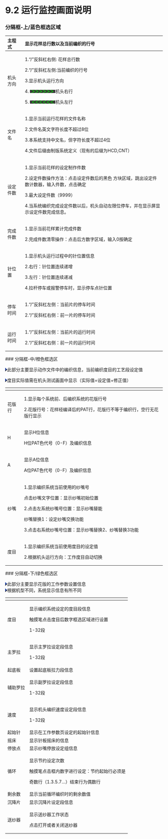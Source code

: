 # 9.2 运行监控画面说明

### 分隔框-上/蓝色框选区域

<table>
  <thead>
    <tr>
      <th style="text-align:left">&#x4E3B;&#x7A0B;&#x5F0F;</th>
      <th style="text-align:left">&#x663E;&#x793A;&#x82B1;&#x6837;&#x603B;&#x884C;&#x6570;&#x4EE5;&#x53CA;&#x5F53;&#x524D;&#x7F16;&#x7EC7;&#x7684;&#x884C;&#x53F7;</th>
    </tr>
  </thead>
  <tbody>
    <tr>
      <td style="text-align:left">&#x673A;&#x5934;&#x65B9;&#x5411;</td>
      <td style="text-align:left">
        <p>1.&#x201C;/&#x201D;&#x53CD;&#x659C;&#x6760;&#x53F3;&#x4FA7;: &#x82B1;&#x6837;&#x603B;&#x884C;&#x6570;</p>
        <p>2.&#x201C;/&#x201D;&#x53CD;&#x659C;&#x6760;&#x5DE6;&#x4FA7;:&#x5F53;&#x524D;&#x7F16;&#x7EC7;&#x7684;&#x884C;&#x53F7;</p>
        <p>3.&#x663E;&#x793A;&#x673A;&#x5934;&#x8FD0;&#x884C;&#x65B9;&#x5411;</p>
        <p>4.
          <img src="../.gitbook/assets/ji-tou-you-hang.png" alt/>&#x673A;&#x5934;&#x53F3;&#x884C;</p>
        <p>5.
          <img src="../.gitbook/assets/ji-tou-zuo-hang.png" alt/>&#x673A;&#x5934;&#x5DE6;&#x884C;</p>
      </td>
    </tr>
    <tr>
      <td style="text-align:left">&#x6587;&#x4EF6;&#x540D;</td>
      <td style="text-align:left">
        <p>1.&#x663E;&#x793A;&#x5F53;&#x524D;&#x8FD0;&#x884C;&#x82B1;&#x6837;&#x7684;&#x6587;&#x4EF6;&#x540D;&#x79F0;</p>
        <p>2.&#x6587;&#x4EF6;&#x540D;&#x82F1;&#x6587;&#x5B57;&#x7B26;&#x957F;&#x5EA6;&#x4E0D;&#x8D85;&#x8FC7;8&#x4F4D;</p>
        <p>3.&#x672C;&#x7CFB;&#x7EDF;&#x652F;&#x6301;&#x4E2D;&#x6587;&#x540D;&#xFF0C;&#x4F46;&#x5B57;&#x7B26;&#x957F;&#x5EA6;&#x4E0D;&#x8D85;&#x8FC7;4&#x4F4D;</p>
        <p>4.&#x6587;&#x4EF6;&#x540E;&#x7F00;&#x7531;&#x5236;&#x7248;&#x7CFB;&#x7EDF;&#x5B9A;&#x4E49;&#xFF08;&#x73B0;&#x6709;&#x7684;&#x540E;&#x7F00;&#x4E3A;HCD,CNT&#xFF09;</p>
      </td>
    </tr>
    <tr>
      <td style="text-align:left">&#x8BBE;&#x5B9A;&#x4EF6;&#x6570;</td>
      <td style="text-align:left">
        <p>1.&#x663E;&#x793A;&#x5F53;&#x524D;&#x82B1;&#x6837;&#x7684;&#x8BBE;&#x5B9A;&#x5236;&#x4F5C;&#x4EF6;&#x6570;</p>
        <p>2.&#x8BBE;&#x5B9A;&#x4EF6;&#x6570;&#x64CD;&#x4F5C;&#x65B9;&#x6CD5;&#xFF1A;&#x70B9;&#x51FB;&#x8BBE;&#x5B9A;&#x4EF6;&#x6570;&#x540E;&#x7684;&#x9ED1;&#x8272;
          &#x65B9;&#x5757;&#x533A;&#x57DF;&#xFF0C;&#x8DF3;&#x51FA;&#x8BBE;&#x5B9A;&#x4EF6;&#x6570;&#x8BA1;&#x6570;&#x5668;&#xFF0C;&#x8F93;&#x5165;&#x4EF6;&#x6570;&#xFF0C;&#x70B9;&#x51FB;&#x786E;&#x5B9A;</p>
        <p>3.&#x6700;&#x5927;&#x8BBE;&#x5B9A;&#x4EF6;&#x6570;&#xFF08;9999&#xFF09;</p>
        <p>4.&#x5F53;&#x7CFB;&#x7EDF;&#x7F16;&#x7EC7;&#x5B8C;&#x6210;&#x8BBE;&#x5B9A;&#x4EF6;&#x6570;&#x4EE5;&#x540E;&#xFF0C;&#x673A;&#x5934;&#x81EA;&#x52A8;&#x5DE6;&#x9650;&#x4F4D;&#x505C;&#x8F66;&#xFF0C;&#x5E76;&#x5728;&#x663E;&#x793A;&#x5C4F;&#x663E;&#x793A;&#x8BBE;&#x5B9A;&#x4EF6;&#x6570;&#x5B8C;&#x6210;&#x4FE1;&#x606F;&#x3002;</p>
      </td>
    </tr>
    <tr>
      <td style="text-align:left">&#x5B8C;&#x6210;&#x4EF6;&#x6570;</td>
      <td style="text-align:left">
        <p>1.&#x663E;&#x793A;&#x5F53;&#x524D;&#x82B1;&#x6837;&#x7D2F;&#x8BA1;&#x5B8C;&#x6210;&#x4EF6;&#x6570;</p>
        <p>2.&#x5B8C;&#x6210;&#x4EF6;&#x6570;&#x6E05;&#x96F6;&#x64CD;&#x4F5C;&#xFF1A;&#x70B9;&#x51FB;&#x540E;&#x65B9;&#x6570;&#x5B57;&#x533A;&#x57DF;&#xFF0C;&#x8F93;&#x5165;0&#x6309;&#x786E;&#x5B9A;</p>
      </td>
    </tr>
    <tr>
      <td style="text-align:left">&#x9488;&#x4F4D;&#x7F6E;</td>
      <td style="text-align:left">
        <p>1.&#x663E;&#x793A;&#x673A;&#x5934;&#x8FD0;&#x884C;&#x8FC7;&#x7A0B;&#x4E2D;&#x7684;&#x9488;&#x4F4D;&#x7F6E;&#x4FE1;&#x606F;</p>
        <p>2.&#x53F3;&#x884C;&#xFF1A;&#x9488;&#x4F4D;&#x7F6E;&#x8FDE;&#x7EED;&#x9012;&#x589E;</p>
        <p>3.&#x5DE6;&#x884C;&#xFF1A;&#x9488;&#x4F4D;&#x7F6E;&#x8FDE;&#x7EED;&#x9012;&#x51CF;</p>
        <p>4.&#x62C9;&#x6746;&#x505C;&#x8F66;&#x6216;&#x62A5;&#x8B66;&#x505C;&#x8F66;&#x65F6;&#xFF0C;&#x663E;&#x793A;&#x505C;&#x8F66;&#x70B9;&#x9488;&#x4F4D;&#x7F6E;</p>
      </td>
    </tr>
    <tr>
      <td style="text-align:left">&#x505C;&#x8F66;&#x65F6;&#x95F4;</td>
      <td style="text-align:left">
        <p>1.&#x201C;/&#x201D;&#x53CD;&#x659C;&#x6760;&#x5DE6;&#x4FA7;&#xFF1A;&#x5F53;&#x524D;&#x7247;&#x7684;&#x505C;&#x8F66;&#x65F6;&#x95F4;</p>
        <p>2.&#x201C;/&#x201D;&#x53CD;&#x659C;&#x6760;&#x53F3;&#x4FA7;&#xFF1A;&#x524D;&#x4E00;&#x7247;&#x7684;&#x505C;&#x8F66;&#x65F6;&#x95F4;</p>
      </td>
    </tr>
    <tr>
      <td style="text-align:left">&#x8FD0;&#x884C;&#x65F6;&#x95F4;</td>
      <td style="text-align:left">
        <p>1.&#x201C;/&#x201D;&#x53CD;&#x659C;&#x6760;&#x5DE6;&#x4FA7;&#xFF1A;&#x5F53;&#x524D;&#x7247;&#x7684;&#x8FD0;&#x884C;&#x65F6;&#x95F4;</p>
        <p>2.&#x201C;/&#x201D;&#x53CD;&#x659C;&#x6760;&#x53F3;&#x4FA7;&#xFF1A;&#x524D;&#x4E00;&#x7247;&#x7684;&#x8FD0;&#x884C;&#x65F6;&#x95F4;</p>
      </td>
    </tr>
  </tbody>
</table>### 分隔框-中/橙色框选区

 ![arrowrt](../.gitbook/assets/san-jiao-tu-pian.png)此部分主要显示动作文件中的编织信息，当前编织度目的工艺段设定值

 ![arrowrt](../.gitbook/assets/san-jiao-tu-pian%20%281%29.png)度目实际值需在机头测试画面中显示（实际值=设定值+修正值）

<table>
  <thead>
    <tr>
      <th style="text-align:left"></th>
      <th style="text-align:left"></th>
    </tr>
  </thead>
  <tbody>
    <tr>
      <td style="text-align:left">&#x82B1;&#x7248;&#x884C;</td>
      <td style="text-align:left">
        <p>1.&#x663E;&#x793A;&#x6BCF;&#x4E2A;&#x7CFB;&#x7EDF;&#x524D;&#x3001;&#x540E;&#x7F16;&#x7EC7;&#x7CFB;&#x7EDF;&#x7684;&#x82B1;&#x7248;&#x884C;&#x53F7;</p>
        <p>2.&#x82B1;&#x7248;&#x884C;&#x53F7;&#xFF1A;&#x82B1;&#x6837;&#x7ECF;&#x7F16;&#x8BD1;&#x540E;&#x7684;PAT&#x884C;&#xFF0C;&#x82B1;&#x7248;&#x884C;&#x4E0D;&#x7B49;&#x4E8E;&#x7F16;&#x7EC7;&#x884C;&#xFF0C;&#x7A7A;&#x884C;&#x65E0;&#x82B1;&#x7248;&#x884C;&#x663E;&#x793A;</p>
      </td>
    </tr>
    <tr>
      <td style="text-align:left">H</td>
      <td style="text-align:left">
        <p>&#x663E;&#x793A;H&#x4F4D;&#x4FE1;&#x606F;</p>
        <p>H&#x4F4D;PAT&#x8272;&#x4EE3;&#x53F7;&#xFF08;0-F&#xFF09;&#x53CA;&#x7F16;&#x7EC7;&#x4FE1;&#x606F;</p>
      </td>
    </tr>
    <tr>
      <td style="text-align:left">A</td>
      <td style="text-align:left">
        <p>&#x663E;&#x793A;A&#x4F4D;&#x4FE1;&#x606F;</p>
        <p>A&#x4F4D;PAT&#x8272;&#x4EE3;&#x53F7;&#xFF08;0-F&#xFF09;&#x53CA;&#x7F16;&#x7EC7;&#x4FE1;&#x606F;</p>
      </td>
    </tr>
    <tr>
      <td style="text-align:left">&#x7EB1;&#x5634;</td>
      <td style="text-align:left">
        <p>1.&#x663E;&#x793A;&#x7F16;&#x7EC7;&#x7CFB;&#x7EDF;&#x5F53;&#x524D;&#x4F7F;&#x7528;&#x7684;&#x7EB1;&#x5634;&#x53F7;</p>
        <p>&#x70B9;&#x51FB;&#x7EB1;&#x5634;&#x6587;&#x5B57;&#x4F4D;&#x7F6E;&#xFF1A;&#x663E;&#x793A;&#x7EB1;&#x5634;&#x521D;&#x59CB;&#x4F4D;&#x7F6E;</p>
        <p>2.&#x70B9;&#x51FB;&#x5DE6;&#x7CFB;&#x7EDF;&#x7EB1;&#x5634;&#x53F7;&#x4F4D;&#x7F6E;&#xFF1A;&#x663E;&#x793A;&#x7EB1;&#x5634;&#x66FF;&#x80FD;</p>
        <p>&#x7EB1;&#x5634;&#x66FF;&#x6362;1&#xFF1A;&#x8BBE;&#x5B9A;&#x7EB1;&#x5634;&#x4EA4;&#x6362;&#x529F;&#x80FD;</p>
        <p>3.&#x70B9;&#x51FB;&#x53F3;&#x7CFB;&#x7EDF;&#x7EB1;&#x5634;&#x53F7;&#x4F4D;&#x7F6E;&#xFF1A;&#x663E;&#x793A;&#x7EB1;&#x5634;&#x66FF;&#x6362;2&#x3001;&#x7EB1;&#x5634;&#x66FF;&#x6362;3&#x529F;&#x80FD;</p>
      </td>
    </tr>
    <tr>
      <td style="text-align:left">&#x5EA6;&#x76EE;</td>
      <td style="text-align:left">
        <p>1.&#x663E;&#x793A;&#x7F16;&#x7EC7;&#x7CFB;&#x7EDF;&#x5F53;&#x524D;&#x4F7F;&#x7528;&#x5EA6;&#x76EE;&#x7684;&#x8BBE;&#x5B9A;&#x503C;</p>
        <p>2.&#x6839;&#x636E;&#x673A;&#x5934;&#x8FD0;&#x884C;&#x65B9;&#x5411;&#xFF1A;&#x5DE5;&#x4F5C;&#x5EA6;&#x76EE;&#x81EA;&#x52A8;&#x5207;&#x6362;</p>
      </td>
    </tr>
  </tbody>
</table>### 分隔框-下/绿色框选区

![arrowrt](../.gitbook/assets/san-jiao-tu-pian%20%282%29.png)此部分主要显示花版的工作参数设置信息  
![arrowrt](../.gitbook/assets/san-jiao-tu-pian%20%283%29.png)根据机型不同，系统显示信息有所不同

<table>
  <thead>
    <tr>
      <th style="text-align:left"></th>
      <th style="text-align:left"></th>
    </tr>
  </thead>
  <tbody>
    <tr>
      <td style="text-align:left">&#x5EA6;&#x76EE;</td>
      <td style="text-align:left">
        <p>&#x663E;&#x793A;&#x7F16;&#x7EC7;&#x7CFB;&#x7EDF;&#x8BBE;&#x5B9A;&#x7684;&#x5EA6;&#x76EE;&#x6BB5;&#x4FE1;&#x606F;</p>
        <p>&#x89E6;&#x6478;&#x7B14;&#x70B9;&#x51FB;&#x5EA6;&#x76EE;&#x540E;&#x6570;&#x5B57;&#x6846;&#x9009;&#x533A;&#x57DF;&#x8FDB;&#x884C;&#x8BBE;&#x7F6E;</p>
        <p>1-32&#x6BB5;</p>
      </td>
    </tr>
    <tr>
      <td style="text-align:left">&#x4E3B;&#x7F57;&#x62C9;</td>
      <td style="text-align:left">
        <p>&#x663E;&#x793A;&#x4E3B;&#x7F57;&#x62C9;&#x8BBE;&#x5B9A;&#x6BB5;&#x4FE1;&#x606F;</p>
        <p>1-32&#x6BB5;</p>
      </td>
    </tr>
    <tr>
      <td style="text-align:left">&#x8D77;&#x5E95;&#x677F;</td>
      <td style="text-align:left">&#x8BBE;&#x7F6E;&#x8D77;&#x5E95;&#x677F;&#x62C9;&#x529B;&#x6BB5;&#x4FE1;&#x606F;</td>
    </tr>
    <tr>
      <td style="text-align:left">&#x8F85;&#x52A9;&#x7F57;&#x62C9;</td>
      <td style="text-align:left">
        <p>&#x663E;&#x793A;&#x526F;&#x7F57;&#x62C9;&#x8BBE;&#x5B9A;&#x6BB5;&#x4FE1;&#x606F;</p>
        <p>1-32&#x6BB5;</p>
      </td>
    </tr>
    <tr>
      <td style="text-align:left">&#x901F;&#x5EA6;</td>
      <td style="text-align:left">
        <p>&#x663E;&#x793A;&#x673A;&#x5934;&#x7F16;&#x7EC7;&#x901F;&#x5EA6;&#x8BBE;&#x5B9A;&#x6BB5;&#x4FE1;&#x606F;</p>
        <p>1-32&#x6BB5;</p>
      </td>
    </tr>
    <tr>
      <td style="text-align:left">&#x8D77;&#x59CB;&#x9488;</td>
      <td style="text-align:left">&#x663E;&#x793A;&#x5728;&#x5DE5;&#x4F5C;&#x53C2;&#x6570;&#x9875;&#x8BBE;&#x5B9A;&#x7684;&#x8D77;&#x59CB;&#x9488;&#x4FE1;&#x606F;</td>
    </tr>
    <tr>
      <td style="text-align:left">&#x6447;&#x5E8A;</td>
      <td style="text-align:left">&#x663E;&#x793A;&#x9488;&#x677F;&#x6447;&#x5E8A;&#x7684;&#x4FE1;&#x606F;</td>
    </tr>
    <tr>
      <td style="text-align:left">&#x505C;&#x653E;&#x70B9;</td>
      <td style="text-align:left">&#x663E;&#x793A;&#x7EB1;&#x5634;&#x505C;&#x653E;&#x8BBE;&#x5B9A;&#x7EC4;&#x4FE1;&#x606F;</td>
    </tr>
    <tr>
      <td style="text-align:left">&#x5FAA;&#x73AF;</td>
      <td style="text-align:left">
        <p>&#x663E;&#x793A;&#x8282;&#x7EA6;&#x8BBE;&#x5B9A;&#x6B21;&#x6570;</p>
        <p>&#x89E6;&#x6478;&#x7B14;&#x70B9;&#x51FB;&#x6846;&#x5185;&#x6570;&#x5B57;&#x8FDB;&#x884C;&#x8BBE;&#x5B9A;&#xFF1A;&#x8282;&#x7EA6;&#x8D77;&#x59CB;&#x884C;&#x5FC5;&#x987B;&#x662F;</p>
        <p>&#x5947;&#x6570;&#x884C;&#xFF08;1.3.5.7&#x2026;&#xFF09;&#x7ED3;&#x675F;&#x884C;&#x4E3A;&#x5076;&#x6570;&#x884C;</p>
      </td>
    </tr>
    <tr>
      <td style="text-align:left">&#x5269;&#x4F59;&#x6570;</td>
      <td style="text-align:left">&#x663E;&#x793A;&#x5F53;&#x524D;&#x5FAA;&#x73AF;&#x7F16;&#x7EC7;&#x65F6;&#x7684;&#x5269;&#x4F59;&#x6570;&#x503C;</td>
    </tr>
    <tr>
      <td style="text-align:left">&#x6C89;&#x964D;&#x7247;</td>
      <td style="text-align:left">&#x663E;&#x793A;&#x6C89;&#x964D;&#x7247;&#x8BBE;&#x5B9A;&#x6BB5;&#x4FE1;&#x606F;</td>
    </tr>
    <tr>
      <td style="text-align:left">&#x9001;&#x7EB1;&#x5668;</td>
      <td style="text-align:left">
        <p>&#x663E;&#x793A;&#x9001;&#x7EB1;&#x5668;&#x5DE5;&#x4F5C;&#x72B6;&#x6001;</p>
        <p>&#x70B9;&#x51FB;&#x6253;&#x5F00;&#x6216;&#x8005;&#x5173;&#x95ED;&#x9001;&#x7EB1;&#x5668;</p>
      </td>
    </tr>
  </tbody>
</table>